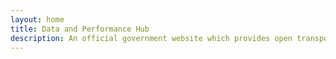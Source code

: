 ```yaml
---
layout: home
title: Data and Performance Hub
description: An official government website which provides open transportation data and performance measurement for the City of Austin, Texas. The site provides interactive data visualization and maps of Austin's transportation system, including information about traffic cameras, traffic counts, vehicle detection systems (loop detectors and video detectors), traffic signals, pedestrian signals, and open data. It is a public website which tracks the Austin Transportation Department's operational performance and curates access to key datasets.
---
```

